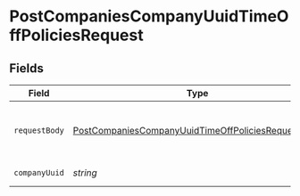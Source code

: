 # PostCompaniesCompanyUuidTimeOffPoliciesRequest


## Fields

| Field                                                                                                                               | Type                                                                                                                                | Required                                                                                                                            | Description                                                                                                                         |
| ----------------------------------------------------------------------------------------------------------------------------------- | ----------------------------------------------------------------------------------------------------------------------------------- | ----------------------------------------------------------------------------------------------------------------------------------- | ----------------------------------------------------------------------------------------------------------------------------------- |
| `requestBody`                                                                                                                       | [PostCompaniesCompanyUuidTimeOffPoliciesRequestBody](../../models/operations/postcompaniescompanyuuidtimeoffpoliciesrequestbody.md) | :heavy_minus_sign:                                                                                                                  | Requires a policy name, a policy_type, and an accrual_method                                                                        |
| `companyUuid`                                                                                                                       | *string*                                                                                                                            | :heavy_check_mark:                                                                                                                  | The UUID of the company                                                                                                             |